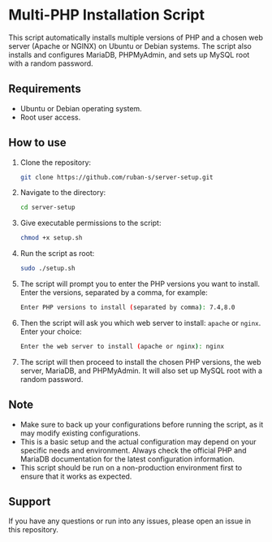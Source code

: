 # Multi-PHP Installation Script

This script automatically installs multiple versions of PHP and a chosen web server (Apache or NGINX) on Ubuntu or Debian systems. The script also installs and configures MariaDB, PHPMyAdmin, and sets up MySQL root with a random password.

## Requirements

* Ubuntu or Debian operating system.
* Root user access.

## How to use

1. Clone the repository:

    ```bash
    git clone https://github.com/ruban-s/server-setup.git
    ```

2. Navigate to the directory:

    ```bash
    cd server-setup
    ```

3. Give executable permissions to the script:

    ```bash
    chmod +x setup.sh
    ```

4. Run the script as root:

    ```bash
    sudo ./setup.sh
    ```

5. The script will prompt you to enter the PHP versions you want to install. Enter the versions, separated by a comma, for example:

    ```bash
    Enter PHP versions to install (separated by comma): 7.4,8.0
    ```

6. Then the script will ask you which web server to install: `apache` or `nginx`. Enter your choice:

    ```bash
    Enter the web server to install (apache or nginx): nginx
    ```

7. The script will then proceed to install the chosen PHP versions, the web server, MariaDB, and PHPMyAdmin. It will also set up MySQL root with a random password.

## Note

* Make sure to back up your configurations before running the script, as it may modify existing configurations.
* This is a basic setup and the actual configuration may depend on your specific needs and environment. Always check the official PHP and MariaDB documentation for the latest configuration information.
* This script should be run on a non-production environment first to ensure that it works as expected.

## Support

If you have any questions or run into any issues, please open an issue in this repository.

